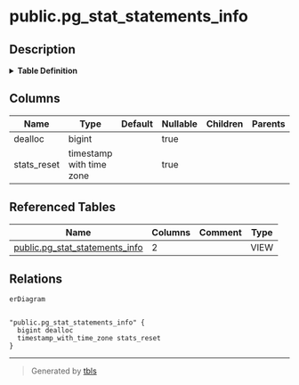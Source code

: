 # public.pg_stat_statements_info

## Description

<details>
<summary><strong>Table Definition</strong></summary>

```sql
CREATE VIEW pg_stat_statements_info AS (
 SELECT pg_stat_statements_info.dealloc,
    pg_stat_statements_info.stats_reset
   FROM pg_stat_statements_info() pg_stat_statements_info(dealloc, stats_reset)
)
```

</details>

## Columns

| Name | Type | Default | Nullable | Children | Parents | Comment |
| ---- | ---- | ------- | -------- | -------- | ------- | ------- |
| dealloc | bigint |  | true |  |  |  |
| stats_reset | timestamp with time zone |  | true |  |  |  |

## Referenced Tables

| Name | Columns | Comment | Type |
| ---- | ------- | ------- | ---- |
| [public.pg_stat_statements_info](public.pg_stat_statements_info.md) | 2 |  | VIEW |

## Relations

```mermaid
erDiagram


"public.pg_stat_statements_info" {
  bigint dealloc
  timestamp_with_time_zone stats_reset
}
```

---

> Generated by [tbls](https://github.com/k1LoW/tbls)

